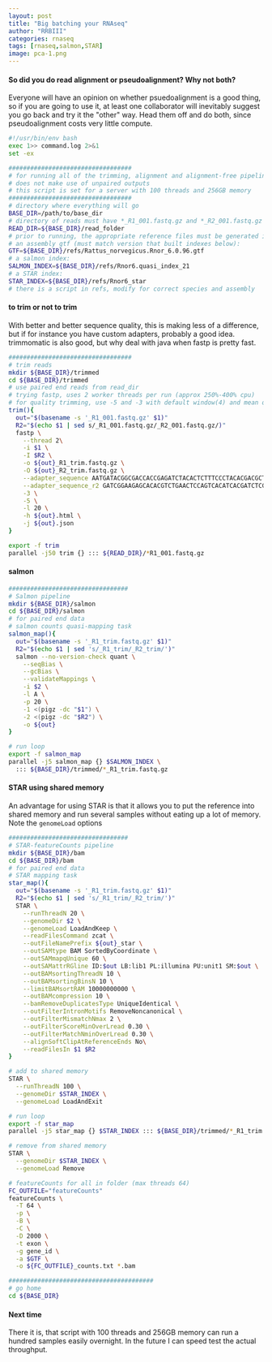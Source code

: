 ```yaml
---
layout: post
title: "Big batching your RNAseq"
author: "RRBIII"
categories: rnaseq
tags: [rnaseq,salmon,STAR]
image: pca-1.png
---
```



#### So did you do read alignment or pseudoalignment? Why not both?

Everyone will have an opinion on whether psuedoalignment is a good thing, so if you are going to use it, at least one collaborator will inevitably suggest you go back and try it the "other" way. Head them off and do both, since pseudoalignment costs very little compute.  

```sh
#!/usr/bin/env bash
exec 1>> command.log 2>&1
set -ex

##################################
# for running all of the trimming, alignment and alignment-free pipelines
# does not make use of unpaired outputs
# this script is set for a server with 100 threads and 256GB memory
##################################
# directory where everything will go
BASE_DIR=/path/to/base_dir
# directory of reads must have *_R1_001.fastq.gz and *_R2_001.fastq.gz filenames
READ_DIR=${BASE_DIR}/read_folder
# prior to running, the appropriate reference files must be generated in refs:
# an assembly gtf (must match version that built indexes below):
GTF=${BASE_DIR}/refs/Rattus_norvegicus.Rnor_6.0.96.gtf
# a salmon index:
SALMON_INDEX=${BASE_DIR}/refs/Rnor6.quasi_index_21
# a STAR index:
STAR_INDEX=${BASE_DIR}/refs/Rnor6_star
# there is a script in refs, modify for correct species and assembly
```

#### to trim or not to trim

With better and better sequence quality, this is making less of a difference, but if for instance you have custom adapters, probably a good idea. trimmomatic is also good, but why deal with java when fastp is pretty fast.

```sh
##################################
# trim reads
mkdir ${BASE_DIR}/trimmed
cd ${BASE_DIR}/trimmed
# use paired end reads from read_dir
# trying fastp, uses 2 worker threads per run (approx 250%-400% cpu)
# for quality trimming, use -5 and -3 with default window(4) and mean q(20)
trim(){
  out="$(basename -s '_R1_001.fastq.gz' $1)"
  R2="$(echo $1 | sed s/_R1_001.fastq.gz/_R2_001.fastq.gz/)"
  fastp \
    --thread 2\
    -i $1 \
    -I $R2 \
    -o ${out}_R1_trim.fastq.gz \
    -O ${out}_R2_trim.fastq.gz \
    --adapter_sequence AATGATACGGCGACCACCGAGATCTACACTCTTTCCCTACACGACGCTCTTCCGATCT \
    --adapter_sequence_r2 GATCGGAAGAGCACACGTCTGAACTCCAGTCACATCACGATCTCGTATGCCGTCTTCTGCTTG \
    -3 \
    -5 \
    -l 20 \
    -h ${out}.html \
    -j ${out}.json
}

export -f trim
parallel -j50 trim {} ::: ${READ_DIR}/*R1_001.fastq.gz
```

#### salmon

```sh
#################################
# Salmon pipeline
mkdir ${BASE_DIR}/salmon
cd ${BASE_DIR}/salmon
# for paired end data
# salmon counts quasi-mapping task
salmon_map(){
  out="$(basename -s '_R1_trim.fastq.gz' $1)"
  R2="$(echo $1 | sed 's/_R1_trim/_R2_trim/')"
  salmon --no-version-check quant \
    --seqBias \
    --gcBias \
    --validateMappings \
    -i $2 \
    -l A \
    -p 20 \
    -1 <(pigz -dc "$1") \
    -2 <(pigz -dc "$R2") \
    -o ${out}
}

# run loop
export -f salmon_map
parallel -j5 salmon_map {} $SALMON_INDEX \
  ::: ${BASE_DIR}/trimmed/*_R1_trim.fastq.gz
```

#### STAR using shared memory

An advantage for using STAR is that it allows you to put the reference into shared memory and run several samples without eating up a lot of memory. Note the `genomeLoad` options

```sh
#################################
# STAR-featureCounts pipeline
mkdir ${BASE_DIR}/bam
cd ${BASE_DIR}/bam
# for paired end data
# STAR mapping task
star_map(){
  out="$(basename -s '_R1_trim.fastq.gz' $1)"
  R2="$(echo $1 | sed 's/_R1_trim/_R2_trim/')"
  STAR \
    --runThreadN 20 \
    --genomeDir $2 \
    --genomeLoad LoadAndKeep \
    --readFilesCommand zcat \
    --outFileNamePrefix ${out}_star \
    --outSAMtype BAM SortedByCoordinate \
    --outSAMmapqUnique 60 \
    --outSAMattrRGline ID:$out LB:lib1 PL:illumina PU:unit1 SM:$out \
    --outBAMsortingThreadN 10 \
    --outBAMsortingBinsN 10 \
    --limitBAMsortRAM 10000000000 \
    --outBAMcompression 10 \
    --bamRemoveDuplicatesType UniqueIdentical \
    --outFilterIntronMotifs RemoveNoncanonical \
    --outFilterMismatchNmax 2 \
    --outFilterScoreMinOverLread 0.30 \
    --outFilterMatchNminOverLread 0.30 \
    --alignSoftClipAtReferenceEnds No\
    --readFilesIn $1 $R2
}

# add to shared memory
STAR \
  --runThreadN 100 \
  --genomeDir $STAR_INDEX \
  --genomeLoad LoadAndExit

# run loop
export -f star_map
parallel -j5 star_map {} $STAR_INDEX ::: ${BASE_DIR}/trimmed/*_R1_trim.fastq.gz

# remove from shared memory
STAR \
  --genomeDir $STAR_INDEX \
  --genomeLoad Remove

# featureCounts for all in folder (max threads 64)
FC_OUTFILE="featureCounts"
featureCounts \
  -T 64 \
  -p \
  -B \
  -C \
  -D 2000 \
  -t exon \
  -g gene_id \
  -a $GTF \
  -o ${FC_OUTFILE}_counts.txt *.bam

########################################
# go home
cd ${BASE_DIR}

```

#### Next time
There it is, that script with 100 threads and 256GB memory can run a hundred samples easily overnight. In the future I can speed test the actual throughput.  


